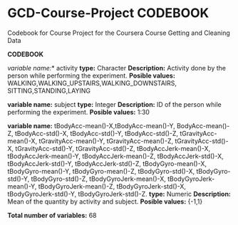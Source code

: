 # GCD-Course-Project CODEBOOK
Codebook for Course Project for the Coursera Course Getting and Cleaning Data

******CODEBOOK******

*variable name:** activity
**type:** Character
**Description:** Activity done by the person while performing the experiment.
**Posible values:** WALKING,WALKING_UPSTAIRS,WALKING_DOWNSTAIRS, SITTING,STANDING,LAYING

**variable name:** subject
**type:** Integer
**Description:** ID of the person while performing the experiment.
**Posible values:** 1:30

**variable name:** tBodyAcc-mean()-X,tBodyAcc-mean()-Y, 	BodyAcc-mean()-Z, tBodyAcc-std()-X, tBodyAcc-std()-Y, tBodyAcc-std()-Z, tGravityAcc-mean()-X, tGravityAcc-mean()-Y, tGravityAcc-mean()-Z, tGravityAcc-std()-X, tGravityAcc-std()-Y, tGravityAcc-std()-Z, 	tBodyAccJerk-mean()-X, tBodyAccJerk-mean()-Y, tBodyAccJerk-mean()-Z, tBodyAccJerk-std()-X, tBodyAccJerk-std()-Y, tBodyAccJerk-std()-Z, tBodyGyro-mean()-X, tBodyGyro-mean()-Y, tBodyGyro-mean()-Z, 	tBodyGyro-std()-X, tBodyGyro-std()-Y, tBodyGyro-std()-Z, 	tBodyGyroJerk-mean()-X, tBodyGyroJerk-mean()-Y, tBodyGyroJerk-mean()-Z, tBodyGyroJerk-std()-X, tBodyGyroJerk-std()-Y, 	tBodyGyroJerk-std()-Z. 
**type:** Numeric
**Description:** Mean of the quantity by activity and subject.
**Posible values:** {-1,1}

**Total number of variables:** 68

